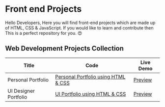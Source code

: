# Front end Projects

Hello Developers, Here you will find front-end projects which are made up of HTML, CSS &amp; JavaScript. If you would like to learn and contribute then This is a perfect repository for you. 😍

## Web Development Projects Collection

| Title              | Code                                                                                                                    | Live Demo                                                                                    |
| ------------------ | ----------------------------------------------------------------------------------------------------------------------- | -------------------------------------------------------------------------------------------- |
| Personal Portfolio | [Personal Portfolio using HTML & CSS](https://github.com/SwapnilSanghvi/Frontend-Projects/tree/main/Personal-Portfolio) | [Preview](https://swapnilsanghvi.github.io/Frontend-Projects/Personal-Portfolio/) |
| UI Designer Portfolio | [UI Portfolio using HTML & CSS](https://github.com/SwapnilSanghvi/Frontend-Projects/tree/main/UI-Portfolio) | [Preview](https://swapnilsanghvi.github.io/Frontend-Projects/UI-Portfolio/) |
